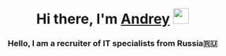 <h1 align="center">Hi there, I'm <a href="https://career.habr.com/andreyrec63" target="_blank">Andrey</a> 
<img src="https://github.com/blackcater/blackcater/raw/main/images/Hi.gif" height="32"/></h1>
<h3 align="center">Hello, I am a recruiter of IT specialists from Russia🇷🇺</h3>
